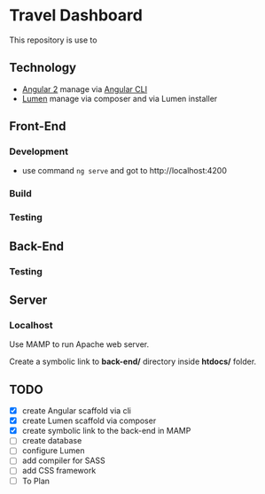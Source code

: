 # Travel Dashboard
This repository is use to


## Technology

- [Angular 2](https://angular.io/) manage via [Angular CLI](https://cli.angular.io)
- [Lumen](https://lumen.laravel.com/docs/5.1) manage via composer and via Lumen installer


## Front-End

### Development

- use command `ng serve` and got to http://localhost:4200

### Build


### Testing



## Back-End


### Testing



## Server

### Localhost
Use MAMP to run Apache web server.

Create a symbolic link to **back-end/** directory inside **htdocs/** folder.


## TODO

- [x] create Angular scaffold via cli
- [x] create Lumen scaffold via composer
- [x] create symbolic link to the back-end in MAMP
- [ ] create database
- [ ] configure Lumen
- [ ] add compiler for SASS
- [ ] add CSS framework
- [ ] To Plan
